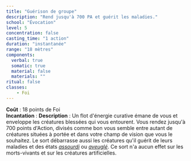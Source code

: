 ```yaml
---
title: "Guérison de groupe"
description: "Rend jusqu'à 700 PA et guérit les maladies."
school: "Évocation"
level: 5
concentration: false
casting_time: "1 action"
duration: "instantanée"
range: "18 mètres"
components:
  verbal: true
  somatic: true
  material: false
  materials: ""
ritual: false
classes:
    - Foi  
---
```

**Coût** : 18 points de Foi  
**Incantation** : 
**Description** : Un flot d'énergie curative émane de vous et enveloppe les créatures blessées qui vous entourent. Vous rendez jusqu'à 700 points d'Action, divisés comme bon vous semble entre autant de créatures situées à portée et dans votre champ de vision que vous le souhaitez. Le sort débarrasse aussi les créatures qu'il guérit de leurs maladies et des états [_assourdi_](/gerer-la-sante-du-personnage/#assourdi) ou [_aveuglé_](/gerer-la-sante-du-personnage/#aveugle). Ce sort n'a aucun effet sur les morts-vivants et sur les créatures artificielles.
